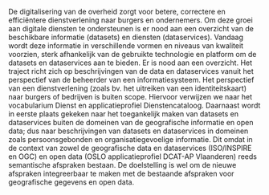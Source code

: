 De digitalisering van de overheid zorgt voor betere, correctere en efficiëntere dienstverlening naar burgers en ondernemers. Om deze groei aan digitale diensten te ondersteunen is er nood aan een overzicht van de beschikbare informatie (datasets) en diensten (dataservices). Vandaag wordt deze informatie in verschillende vormen en niveaus van kwaliteit voorzien, sterk afhankelijk van de gebruikte technologie en platform om de datasets en dataservices aan te bieden. Er is nood aan een overzicht. Het traject richt zich op beschrijvingen van de data en dataservices vanuit het perspectief van de beheerder van een informatiesysteem. Het perspectief van een dienstverlening (zoals bv. het uitreiken van een identiteitskaart) naar burgers of bedrijven is buiten scope. Hiervoor verwijzen we naar het vocabularium Dienst en applicatieprofiel Dienstencataloog. Daarnaast wordt in eerste plaats gekeken naar het toegankelijk maken van datasets en dataservices buiten de domeinen van de geografische informatie en open data; dus naar beschrijvingen van datasets en dataservices in domeinen zoals persoonsgebonden en organisatiegevoelige informatie. Dit omdat in de context van zowel de geografische data en dataservices (ISO/INSPIRE en OGC) en open data (OSLO applicatieprofiel DCAT-AP Vlaanderen) reeds semantische afspraken bestaan. De doelstelling is wel om de nieuwe afspraken integreerbaar te maken met de bestaande afspraken voor geografische gegevens en open data.
